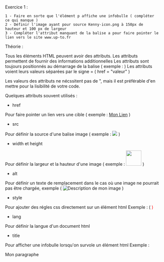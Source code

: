 Exercice 1 :

    1 - Faire en sorte que l'élément p affiche une infobulle ( compléter ce qui manque )
    2 - Définir l'image ayant pour source Kenny-icon.png à 150px de hauteur et 100 px de largeur
    3 - Compléter l'attribut manquant de la balise a pour faire pointer le lien vers le site www.up-to.fr
    


Théorie :

  Tous les éléments HTML peuvent avoir des attributs.
  Les attributs permettent de fournir des informations additionnelles 
  Les attributs sont toujours positionnés au démarrage de la balise ( exemple : <a HREF=""></a> )
  Les attributs voient leurs valeurs séparées par le signe = ( href = "valeur" )
  
  Les valeurs des attributs ne nécssitent pas de ", mais il est préférable d'en mettre pour la lisibilité de votre code.
  
  Quelques attributs souvent utilisés :
  
  - href 
  
  Pour faire pointer un lien vers une cible ( exemple : <a href="http://google.fr">Mon Lien</a> )
  
  - src
  
  Pour définir la source d'une balise image ( exemple : <img src="monfichier.jpg"> )
  
  - width et height
  
  Pour définir la largeur et la hauteur d'une image ( exemple : <img src="monfichier.jpg" width="50" height="50"> )
   
  - alt
  
  Pour définir un texte de remplacement dans le cas où une image ne pourrait pas être chargée,
  exemple ( <img src="monfichierquinexistepas.jpg" alt="Description de mon image"> )
  
  - style
  
  Pour ajouter des régles css directement sur un élément html
  Exemple : ( <span style="color:red;"> )
  
  - lang
  
  Pour définir la langue d'un document html
  
  - title
  
  Pour afficher une infobulle lorsqu'on survole un élément html
  Exemple : <p title="monTitre">Mon paragraphe</p>
  
  
  
  
  
  



